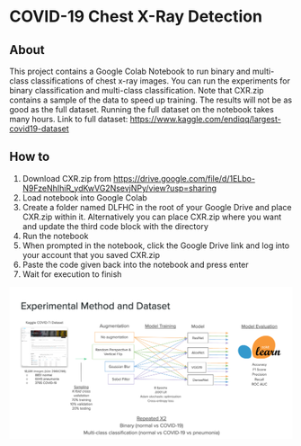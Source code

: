 # COVID-19 Chest X-Ray Detection

## About

This project contains a Google Colab Notebook to run binary and multi-class classifications of chest x-ray images. You can run the experiments for binary classification and multi-class classification. Note that CXR.zip contains a sample of the data to speed up training. The results will not be as good as the full dataset. Running the full dataset on the notebook takes many hours. Link to full dataset: https://www.kaggle.com/endiqq/largest-covid19-dataset


## How to

1.  Download CXR.zip from https://drive.google.com/file/d/1ELbo-N9FzeNhIhiR_ydKwVG2NsevjNPy/view?usp=sharing
2.  Load notebook into Google Colab
3.  Create a folder named DLFHC in the root of your Google Drive and place CXR.zip within it. Alternatively you can place CXR.zip where you want and update the third code block with the directory
4.  Run the notebook
5.  When prompted in the notebook, click the Google Drive link and log into your account that you saved CXR.zip
6.  Paste the code given back into the notebook and press enter
7.  Wait for execution to finish



![Experiment Method and Datset](https://raw.githubusercontent.com/MM026184/CS598DL4H_final_project/main/ExperimentMethodAndDataset.png)
